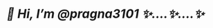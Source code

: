 <h1><i><b> 👋 Hi, I’m @pragna3101 ✨....✨....✨<b></i></h1>

<!---
pragna3101/pragna3101 is a ✨ special ✨ repository because its `README.md` (this file) appears on your GitHub profile.
You can click the Preview link to take a look at your changes.
--->
